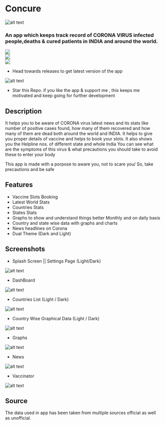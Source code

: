 # Concure
![alt text](https://github.com/KejariwalAyush/NCOV-19/blob/master/assets/icon.png)

### An app which keeps track record of CORONA VIRUS infected people,deaths & cured patients in INDIA and around the world.

![](https://img.shields.io/badge/Language-Dart-blue)   
![](https://img.shields.io/badge/SDK-Flutter-yellow)   
![](https://img.shields.io/badge/Download-Concure-orange)
<!-- Download it(https://github.com/KejariwalAyush/ITER-AIO/releases) -->
* Head towards releases to get latest version of the app

![alt text](http://icons.iconarchive.com/icons/paomedia/small-n-flat/64/star-alt-icon.png) 
* Star this Repo. if you like the app & support me , this keeps me motivated and keep going for further development

## Description 
It helps you to be aware of CORONA virus latest news and its stats like number of positive cases found, how many of them recovered and how many of them are dead both around the world and INDIA.
It helps to give you proper details of vaccine and helps to book your slots.
It also shows you the Helpline nos. of different state and whole India
You can see what are the symptoms of this virus & what precautions you should take to avoid these to enter your body

This app is made with a porpose to aware you, not to scare you/ So, take precautions and be safe 

## Features
* Vaccine Slots Booking  
* Latest World Stats
* Countries Stats
* States Stats
* Graphs to show and understand things better Monthly and on daily basis
* Country and state wise data with graphs and charts
* News headlines on Corona 
* Dual Theme (Dark and Light)


## Screenshots
* Splash Screen || Settings Page (Light/Dark)

![alt text](https://github.com/SiddhantJaiswal-0125/Concure/blob/main/assets/splash.jpg)

* DashBoard

![alt text](https://github.com/SiddhantJaiswal-0125/Concure/blob/main/assets/dashboard1.png)



* Countries List (Light / Dark)

![alt text](https://github.com/SiddhantJaiswal-0125/Concure/blob/main/assets/countriesList.jpg)


* Country Wise Graphical Data (Light / Dark)

![alt text](https://github.com/SiddhantJaiswal-0125/Concure/blob/main/assets/CountriesCollage.jpg)


* Graphs

![alt text](https://github.com/SiddhantJaiswal-0125/Concure/blob/main/assets/graph.png)

* News

![alt text](https://github.com/SiddhantJaiswal-0125/Concure/blob/main/assets/news.png)

* Vaccinator

![alt text](https://github.com/SiddhantJaiswal-0125/Concure/blob/main/assets/vaccinator.png)




 
## Source
The data used in app has been taken from multiple sources official as well as unofficial. 
